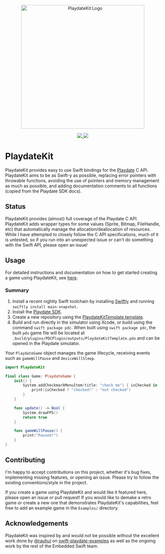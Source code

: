 <p align="center">
    <img src="https://github.com/finnvoor/PlaydateKit/assets/8284016/cc62d7bd-87bc-4f8e-9b0f-18998df28832" width="400" max-width="90%" alt="PlaydateKit Logo" />
</p>

<p align="center">
    <a href="https://www.swift.org/">
        <img src="https://img.shields.io/badge/Swift-6.0-f05237.svg" />
    </a>
    <a href="https://github.com/finnvoor/PlaydateKit/actions/workflows/Build.yml">
        <img src="https://github.com/finnvoor/PlaydateKit/actions/workflows/Build.yml/badge.svg" />
    </a>
</p>

# PlaydateKit

PlaydateKit provides easy to use Swift bindings for the [Playdate](https://play.date/) C API. PlaydateKit aims to be as Swift-y as possible, replacing error pointers with throwable functions, avoiding the use of pointers and memory management as much as possible, and adding documentation comments to all functions (copied from the Playdate SDK docs).

## Status

PlaydateKit provides (almost) full coverage of the Playdate C API. PlaydateKit adds wrapper types for some values (Sprite, Bitmap, FileHandle, etc) that automatically manage the allocation/deallocation of resources. While I have attempted to closely follow the C API specifications, much of it is untested, so if you run into an unexpected issue or can't do something with the Swift API, please open an issue!

## Usage

For detailed instructions and documentation on how to get started creating a game using PlaydateKit, see [here](https://finnvoor.github.io/PlaydateKit/documentation/playdatekit).

### Summary

1. Install a recent nightly Swift toolchain by installing [Swiftly](https://www.swift.org/swiftly/documentation/swiftlydocs) and running `swiftly install main-snapshot`.
2. Install the [Playdate SDK](https://play.date/dev/).
3. Create a new repository using the [PlaydateKitTemplate template](https://github.com/finnvoor/PlaydateKitTemplate).
5. Build and run directly in the simulator using Xcode, or build using the command `swift package pdc`. When built using `swift package pdc`, the built `pdx` game file will be located at `.build/plugins/PDCPlugin/outputs/PlaydateKitTemplate.pdx` and can be opened in the Playdate simulator.

Your `PlaydateGame` object manages the game lifecycle, receiving events such as `gameWillPause` and `deviceWillSleep`. 

```swift
import PlaydateKit

final class Game: PlaydateGame {
    init() {
        System.addCheckmarkMenuItem(title: "check me") { isChecked in
            print(isChecked ? "checked!" : "not checked")
        }
    }

    func update() -> Bool {
        System.drawFPS()
        return true
    }

    func gameWillPause() {
        print("Paused!")
    }
}
```

## Contributing

I'm happy to accept contributions on this project, whether it's bug fixes, implementing missing features, or opening an issue. Please try to follow the existing conventions/style in the project.

If you create a game using PlaydateKit and would like it featured here, please open an issue or pull request! If you would like to demake a retro game or create a new one that demonstrates PlaydateKit's capabilities, feel free to add an example game in the `Examples/` directory.

## Acknowledgements

PlaydateKit was inspired by and would not be possible without the excellent work done by [@rauhul](https://github.com/rauhul) on [swift-playdate-examples](https://github.com/apple/swift-playdate-examples) as well as the ongoing work by the rest of the Embedded Swift team.
